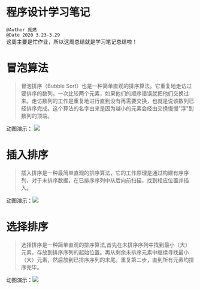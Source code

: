 # 程序设计学习笔记
`@Author 庞燃`         
`@Date 2020 3.23-3.29`    
这周主要是忙作业，所以这周总结就是学习笔记总结啦！

# 冒泡算法  
>冒泡排序（Bubble Sort）也是一种简单直观的排序算法。它重复地走访过要排序的数列，一次比较两个元素，如果他们的顺序错误就把他们交换过来。走访数列的工作是重复地进行直到没有再需要交换，也就是说该数列已经排序完成。这个算法的名字由来是因为越小的元素会经由交换慢慢"浮"到数列的顶端。   

动图演示：
<img src="https://www.runoob.com/wp-content/uploads/2019/03/bubbleSort.gif" />

# 插入排序
>插入排序是一种最简单直观的排序算法，它的工作原理是通过构建有序序列，对于未排序数据，在已排序序列中从后向前扫描，找到相应位置并插入。   

动图演示：<img src="https://www.runoob.com/wp-content/uploads/2019/03/insertionSort.gif" />   

# 选择排序   
>选择排序是一种简单直观的排序算法,首先在未排序序列中找到最小（大）元素，存放到排序序列的起始位置。再从剩余未排序元素中继续寻找最小（大）元素，然后放到已排序序列的末尾。重复第二步，直到所有元素均排序完毕。

动图演示：<img src="https://www.runoob.com/wp-content/uploads/2019/03/selectionSort.gif" />
